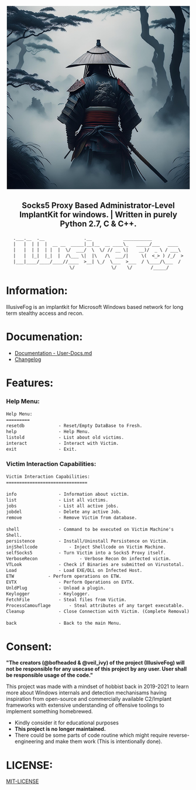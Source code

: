 <div align="center">
  <a href="https://github.com/ChaitanyaHaritash/IllusiveFog/">
    <img src="banner.png"  width="500" height="500">
  </a>

  <h2>Socks5 Proxy Based Administrator-Level ImplantKit for windows. | Written in purely Python 2.7, C & C++.</h2>
</div>
</center>
<center>

    .___.__  .__               .__            ___________            
    |   |  | |  |  __ __  _____|__|__  __ ____\_   _____/___   ____  
    |   |  | |  | |  |  \/  ___/  \  \/ // __ \|    __)/  _ \ / ___\ 
    |   |  |_|  |_|  |  /\___ \|  |\   /\  ___/|     \(  <_> ) /_/  >
    |___|____/____/____//____  >__| \_/  \___  >___  / \____/\___  / 
                            \/              \/    \/       /_____/        
		
</center>

# Information:
IllusiveFog is an implantkit for Microsoft Windows based network for long term stealthy access and recon.

# Documenation:
 * [Documentation - User-Docs.md](https://github.com/ChaitanyaHaritash/IllusiveFog/blob/main/docs/user-docs.md)
 * [Changelog](https://github.com/ChaitanyaHaritash/IllusiveFog/blob/main/docs/change.log.md)

# Features:
 ### Help Menu:
	Help Menu:
 	=========
	resetdb 			- Reset/Empty DataBase to Fresh.
	help 				- Help Menu.
	listold 			- List about old victims.
	interact 			- Interact with Victim.
	exit 	 			- Exit.

 ### Victim Interaction Capabilities:

	Victim Interaction Capabilities:
	===============================
	
	info  				- Information about victim.
	list				- List all victims.
	jobs				- List all active jobs.
	jobdel				- Delete any active Job.
	remove				- Remove Victim from database.
	
	shell 				- Command to be executed on Victim Machine's Shell.
	persistence			- Install/Uninstall Persistence on Victim.
	injShellcode			- Inject Shellcode on Victim Machine.
	selfSocks5			- Turn Victim into a Socks5 Proxy itself.
	VerboseRecon		        - Verbose Recon On infected victim.
	VTLook				- Check if Binaries are submitted on Virustotal.
	Load				- Load EXE/DLL on Infected Host.
	ETW				- Perform operations on ETW.
	EVTX			 	- Perform Operations on EVTX. 
	UnldPlug			- Unload a plugin.
	Keylogger			- Keylogger.
	FetchFile			- Steal files from Victim.
	ProcessCamouflage  		- Steal attributes of any target executable.  
	Cleanup				- Close Connection with Victim. (Complete Removal)
	
	back  				- Back to the main Menu.


# Consent: 
 **"The creators (@bofheaded & @veil_ivy) of the project (IllusiveFog) will not be responsible for any usecase of this project by any user.
User shall be responsible usage of the code."**

This project was made with a mindset of hobbist back in 2019-2021 to learn more about Windows internals and detection mechanisams having inspiration 
from open-source and commercially available C2/Implant frameworks with extensive understanding of offensive toolings to implement something homebrewed.

 * Kindly consider it for educational purposes
 * **This project is no longer maintained.**
 * There could be some parts of code routine which might require reverse-engineering and make them work (This is intentionally done).

# LICENSE:
[MIT-LICENSE](https://github.com/ChaitanyaHaritash/IllusiveFog/blob/main/LICENSE)
